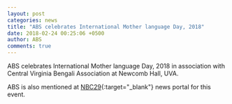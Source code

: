 ```yaml
---
layout: post
categories: news
title: "ABS celebrates International Mother language Day, 2018"
date: 2018-02-24 00:25:06 +0500
author: ABS
comments: true
---
```


ABS celebrates International Mother language Day, 2018 in association with Central Virginia Bengali Association at Newcomb Hall, UVA. 

ABS is also mentioned at [NBC29](http://www.nbc29.com/story/37584452/bangladeshi-student-organization-honors-international-mother-language-day){:target="_blank"} news portal for this event. 
